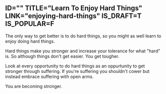 ID=""
TITLE="Learn To Enjoy Hard Things"
LINK="enjoying-hard-things"
IS_DRAFT=T
IS_POPULAR=F
----------
The only way to get better is to do hard things, so you might as well learn to enjoy doing hard things. 

Hard things make you stronger and increase your tolerance for what "hard" is. So although things don't get easier. You get tougher. 

Look at every opportunity to do hard things as an oppurtunity to get stronger through suffering. If you're suffering you shouldn't cower but instead embrace suffering with open arms. 

You are becoming stronger. 
